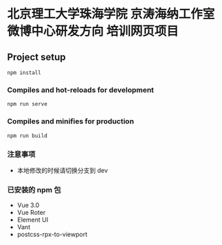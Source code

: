 # 北京理工大学珠海学院 京涛海纳工作室 微博中心研发方向 培训网页项目

## Project setup
```
npm install
```

### Compiles and hot-reloads for development
```
npm run serve
```

### Compiles and minifies for production
```
npm run build
```

### 注意事项
- 本地修改的时候请切换分支到 dev

### 已安装的 npm 包
- Vue 3.0
- Vue Roter
- Element UI
- Vant
- postcss-rpx-to-viewport
